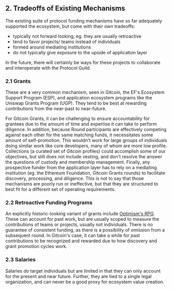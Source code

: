 ## 2. Tradeoffs of Existing Mechanisms

The existing suite of protocol funding mechanisms have so far adequately supported the ecosystem, but come with their own tradeoffs: 
- typically not forward looking, eg. they are usually retroactive
- tend to favor projects/ teams instead of individuals
- formed around mediating institutions
- do not typically give exposure to the upside of application layer

In the future, there will certainly be ways for these projects to collaborate and interoperate with the Protocol Guild.

### 2.1 Grants

These are a very common mechanism, seen in Gitcoin, the EF's Ecosystem Support Program (ESP), and application ecosystem programs like the Uniswap Grants Program (UGP). They tend to be best at rewarding contributions from the near-past to near-future.

For Gitcoin Grants, it can be challenging to ensure accountability for grantees due to the amount of time and expertise it can take to perform diligence. In addition, because Round participants are effectively competing against each other for the same matching funds, it necessitates some amount of self-promotion. This wouldn't work for large groups of individuals doing similar work like core developers, many of whom are more low profile. Collections (a curated set of Gitcoin profiles) could accomplish some of our objectives, but still does not include vesting, and don't resolve the answer the questions of custody and membership management. Finally, any prospective funder from the application layer has to rely on a mediating institution (eg. the Ethereum Foundation, Gitcoin Grants rounds) to facilitate discovery, processing, and diligence. This is not to say that those mechanisms are poorly run or ineffective, but that they are structured to best fit for a different set of operating requirements.

### 2.2 Retroactive Funding Programs

An explicitly historic-looking variant of grants include [Optimism's RPG](https://medium.com/ethereum-optimism/retroactive-public-goods-funding-33c9b7d00f0c). These can account for past work, but are usually scoped to measure the contributions of teams or projects, usually not individuals. There is no guarantee of consistent funding, as there is a possibility of omission from a subsequent round. In Gitcoin's case, it can take a while for past contributions to be recognized and rewarded due to how discovery and grant promotion cycles work.

### 2.3 Salaries

Salaries *do* target individuals but are limited in that they can only account for the present and near future. Further, they are tied to a single legal organization, and can never be a good proxy for ecosystem value creation.
